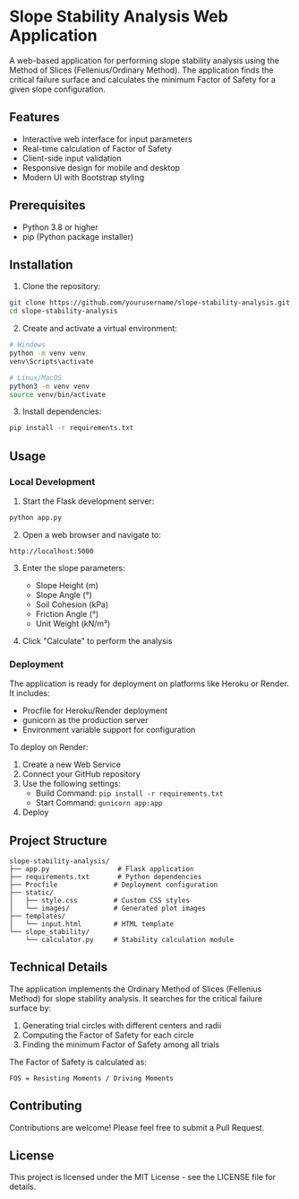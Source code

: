 # Slope Stability Analysis Web Application

A web-based application for performing slope stability analysis using the Method of Slices (Fellenius/Ordinary Method). The application finds the critical failure surface and calculates the minimum Factor of Safety for a given slope configuration.

## Features

- Interactive web interface for input parameters
- Real-time calculation of Factor of Safety
- Client-side input validation
- Responsive design for mobile and desktop
- Modern UI with Bootstrap styling

## Prerequisites

- Python 3.8 or higher
- pip (Python package installer)

## Installation

1. Clone the repository:
```bash
git clone https://github.com/yourusername/slope-stability-analysis.git
cd slope-stability-analysis
```

2. Create and activate a virtual environment:
```bash
# Windows
python -m venv venv
venv\Scripts\activate

# Linux/MacOS
python3 -m venv venv
source venv/bin/activate
```

3. Install dependencies:
```bash
pip install -r requirements.txt
```

## Usage

### Local Development

1. Start the Flask development server:
```bash
python app.py
```

2. Open a web browser and navigate to:
```
http://localhost:5000
```

3. Enter the slope parameters:
   - Slope Height (m)
   - Slope Angle (°)
   - Soil Cohesion (kPa)
   - Friction Angle (°)
   - Unit Weight (kN/m³)

4. Click "Calculate" to perform the analysis

### Deployment

The application is ready for deployment on platforms like Heroku or Render. It includes:

- Procfile for Heroku/Render deployment
- gunicorn as the production server
- Environment variable support for configuration

To deploy on Render:

1. Create a new Web Service
2. Connect your GitHub repository
3. Use the following settings:
   - Build Command: `pip install -r requirements.txt`
   - Start Command: `gunicorn app:app`
4. Deploy

## Project Structure

```
slope-stability-analysis/
├── app.py                 # Flask application
├── requirements.txt       # Python dependencies
├── Procfile              # Deployment configuration
├── static/
│   ├── style.css         # Custom CSS styles
│   └── images/           # Generated plot images
├── templates/
│   └── input.html        # HTML template
└── slope_stability/
    └── calculator.py     # Stability calculation module
```

## Technical Details

The application implements the Ordinary Method of Slices (Fellenius Method) for slope stability analysis. It searches for the critical failure surface by:

1. Generating trial circles with different centers and radii
2. Computing the Factor of Safety for each circle
3. Finding the minimum Factor of Safety among all trials

The Factor of Safety is calculated as:
```
FOS = Resisting Moments / Driving Moments
```

## Contributing

Contributions are welcome! Please feel free to submit a Pull Request.

## License

This project is licensed under the MIT License - see the LICENSE file for details. 